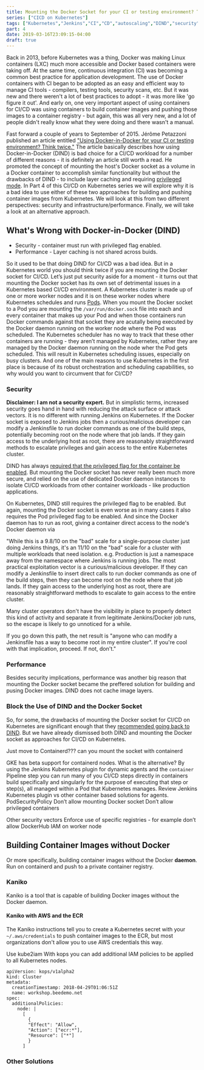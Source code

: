 ```yaml
---
title: Mounting the Docker Socket for your CI or testing environment? Think twice.
series: ["CICD on Kubernetes"]
tags: ["Kubernetes","Jenkins","CI","CD","autoscaling","DIND","security"]
part: 4
date: 2019-03-16T23:09:15-04:00
draft: true
---
```

Back in 2013, before Kubernetes was a thing, Docker was making Linux containers (LXC) much more accessible and Docker based containers were taking off. At the same time, continuous integration (CI) was becoming a common best practice for application development. The use of Docker containers with CI began to be adopted as an easy and efficient way to manage CI tools - compilers, testing tools, security scans, etc. But it was new and there weren't a lot of best practices to adopt - it was more like 'go figure it out'. And early on, one very important aspect of using containers for CI/CD was using containers to build container images and pushing those images to a container registry - but again, this was all very new, and a lot of people didn't really know what they were doing and there wasn't a manual.

Fast forward a couple of years to September of 2015. Jérôme Petazzoni published an article entitled ["Using Docker-in-Docker for your CI or testing environment? Think twice."](https://jpetazzo.github.io/2015/09/03/do-not-use-docker-in-docker-for-ci/) The article basically describes how using Docker-in-Docker (DIND) is bad choice for a CI/CD workload for a number of different reasons - it is definitely an article still worth a read. He promoted the concept of mounting the host's Docker socket as a volume in a Docker container to accomplish similar functionality but without the drawbacks of DIND -  to include layer caching and requiring [privileged mode](https://blog.docker.com/2013/09/docker-can-now-run-within-docker/). In Part 4 of this CI/CD on Kubernetes series we will explore why it is a bad idea to use either of these two approaches for building and pushing container images from Kubernetes. We will look at this from two different perspectives: security and infrastructure/performance. Finally, we will take a look at an alternative approach.

## What's Wrong with Docker-in-Docker (DIND)

* Security - container must run with privileged flag enabled.
* Performance - Layer caching is not shared across buids.

So it used to be that doing DIND for CI/CD was a bad idea. But in a Kubernetes world you should think twice if you are mounting the Docker socket for CI/CD. Let’s just put security aside for a moment - it turns out that mounting the Docker socket has its own set of detrimental issues in a Kubernetes based CI/CD environment. A Kubernetes cluster is made up of one or more worker nodes and it is on these worker nodes where Kubernetes schedules and runs [Pods](https://kubernetes.io/docs/concepts/workloads/pods/pod/). When you mount the Docker socket to a Pod you are mounting the `/var/run/docker.sock` file into each and every container that makes up your Pod and when those containers run Docker commands against that socket they are acutally being executed by the Docker daemon running on the worker node where the Pod was scheduled. The Kubernetes scheduler has no way to track that these other containers are running - they aren’t managed by Kubernetes, rather they are managed by the Docker daemon running on the node wher the Pod gets scheduled. This will result in Kubernetes scheduling issues, especially on busy clusters. And one of the main reasons to use Kubernetes in the first place is because of its robust orchestration and scheduling capabilities, so why would you want to circumvent that for CI/CD? 

### Security
**Disclaimer: I am not a security expert.** But in simplistic terms, increased security goes hand in hand with reducing the attack surface or attack vectors. It is no different with running Jenkins on Kubernetes. If the Docker socket is exposed to Jenkins jobs then a curious/malicious developer can modify a Jenkinsfile to run docker commands as one of the build steps, potentially becoming root on the node where that job lands. If they gain access to the underlying host as root, there are reasonably straightforward methods to escalate privileges and gain access to the entire Kubernetes cluster.

DIND has always [required that the privileged flag for the container be enabled](https://blog.docker.com/2013/09/docker-can-now-run-within-docker/). But mounting the Docker socket has never really been much more secure, and relied on the use of dedicated Docker daemon instances to isolate CI/CD workloads from other container workloads - like production applications. 

On Kubernetes, DIND still requires the privileged flag to be enabled. But again, mounting the Docker socket is even worse as in many cases it also requires the Pod privileged flag to be enabled. And since the Docker daemon has to run as root, giving a container direct access to the node's Docker daemon via

"While this is a 9.8/10 on the "bad" scale for a single-purpose cluster just doing Jenkins things, it's an 11/10 on the "bad" scale for a cluster with multiple workloads that need isolation. e.g. Production is just a namespace away from the namespace where Jenkins is running jobs.
The most practical exploitation vector is a curious/malicious developer. If they can modify a Jenkinsfile to insert direct calls to run docker commands as one of the build steps, then they can become root on the node where that job lands. If they gain access to the underlying host as root, there are reasonably straightforward methods to escalate to gain access to the entire cluster.

Many cluster operators don't have the visibility in place to properly detect this kind of activity and separate it from legitimate Jenkins/Docker job runs, so the escape is likely to go unnoticed for a while.

If you go down this path, the net result is "anyone who can modify a Jenkinsfile has a way to become root in my entire cluster". If you're cool with that implication, proceed. If not, don't."

### Performance
Besides security implications, performance was another big reason that mounting the Docker socket became the preffered solution for building and pusing Docker images. DIND does not cache image layers.

### Block the Use of DIND and the Docker Socket
So, for some, the drawbacks of mounting the Docker socket for CI/CD on Kubernetes are significant enough that they [recommended going back to DIND](https://applatix.com/case-docker-docker-kubernetes-part-2/). But we have already dismissed both DIND and mounting the Docker socket as approaches for CI/CD on Kubernetes.

Just move to Containerd??? can you mount the socket with containerd

GKE has beta support for containerd nodes.
What is the alternative? By using the Jenkins Kubernetes plugin for dynamic agents and the `container` Pipeline step you can run many of you CI/CD steps directly in containers build specifically and singularly for the purpose of executing that step or step(s), all managed within a Pod that Kubernetes manages.
Review Jenkins Kubernetes plugin vs other container based solutions for agents.
PodSecurityPolicy
Don’t allow mounting Docker socket
Don’t allow privileged containers


Other security vectors
Enforce use of specific registries - for example don’t allow DockerHub
IAM on worker node

## Building Container Images without Docker
Or more specifically, building container images without the Docker **daemon**. Run on containerd and push to a private container registry.

### Kaniko
Kaniko is a tool that is capable of building Docker images without the Docker daemon.

#### Kaniko with AWS and the ECR
The Kaniko instructions tell you to create a Kubernetes secret with your `~/.aws/credentials` to push container images to the ECR, but most organizations don't allow you to use AWS credentials this way. 

Use kube2iam 
With kops you can add additional IAM policies to be applied to all Kubernetes nodes.

```
apiVersion: kops/v1alpha2
kind: Cluster
metadata:
  creationTimestamp: 2018-04-29T01:06:51Z
  name: workshop.beedemo.net
spec:
  additionalPolicies:
    node: |
      [
        {
        "Effect": "Allow",
        "Action": ["ecr:*"],
        "Resource": ["*"]
        }
      ]
```

### Other Solutions